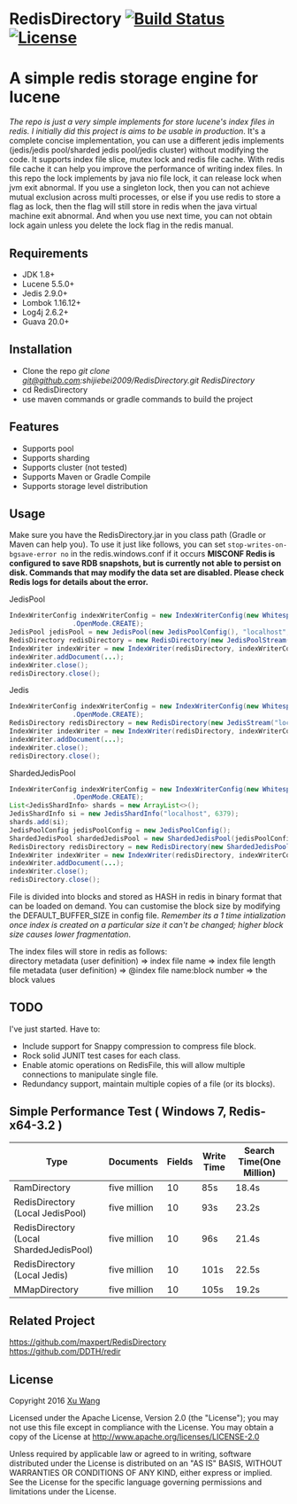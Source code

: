 RedisDirectory [![Build Status](https://api.travis-ci.org/shijiebei2009/RedisDirectory.svg?branch=master)](https://travis-ci.org/shijiebei2009/RedisDirectory)   [![License](https://img.shields.io/badge/license-Apache%202-4EB1BA.svg)](https://www.apache.org/licenses/LICENSE-2.0.html)
===========================================================================================================================================================================================================================================================================================
A simple redis storage engine for lucene
========================================

_The repo is just a very simple implements for store lucene's index files in redis. I initially did this project is aims to be usable in production_.
It's a complete concise implementation, you can use a different jedis implements (jedis/jedis pool/sharded jedis pool/jedis cluster) without modifying the code. It supports index file slice, mutex lock and redis file cache. With redis file cache it can help you improve the performance of writing index files. In this repo the lock implements by java nio file lock, it can release lock when jvm exit abnormal.
If you use a singleton lock, then you can not achieve mutual exclusion across multi processes, or else if you use redis to store a flag as lock, then the flag will still store in redis when the java virtual machine exit abnormal. And when you use next time, you can not obtain lock again unless you delete the lock flag in the redis manual.

Requirements
------------

* JDK 1.8+
* Lucene 5.5.0+
* Jedis 2.9.0+
* Lombok 1.16.12+
* Log4j 2.6.2+
* Guava 20.0+

Installation
------------

* Clone the repo _git clone git@github.com:shijiebei2009/RedisDirectory.git RedisDirectory_
* cd RedisDirectory
* use maven commands or gradle commands to build the project

Features
--------
* Supports pool
* Supports sharding
* Supports cluster (not tested)
* Supports Maven or Gradle Compile
* Supports storage level distribution

Usage
-----

Make sure you have the RedisDirectory.jar in you class path (Gradle or Maven can help you). To use it just like follows, you can set `stop-writes-on-bgsave-error no` in the redis.windows.conf if it occurs **MISCONF Redis is configured to save RDB snapshots, but is currently not able to persist on disk. Commands that may modify the data set are disabled. Please check Redis logs for details about the error.**

JedisPool

```java
IndexWriterConfig indexWriterConfig = new IndexWriterConfig(new WhitespaceAnalyzer()).setOpenMode(IndexWriterConfig
                .OpenMode.CREATE);
JedisPool jedisPool = new JedisPool(new JedisPoolConfig(), "localhost", 6379);
RedisDirectory redisDirectory = new RedisDirectory(new JedisPoolStream(jedisPool));
IndexWriter indexWriter = new IndexWriter(redisDirectory, indexWriterConfig);
indexWriter.addDocument(...);
indexWriter.close();
redisDirectory.close();
```

Jedis

```java
IndexWriterConfig indexWriterConfig = new IndexWriterConfig(new WhitespaceAnalyzer()).setOpenMode(IndexWriterConfig
                .OpenMode.CREATE);
RedisDirectory redisDirectory = new RedisDirectory(new JedisStream("localhost", 6379));
IndexWriter indexWriter = new IndexWriter(redisDirectory, indexWriterConfig);
indexWriter.addDocument(...);
indexWriter.close();
redisDirectory.close();
```

ShardedJedisPool

```java
IndexWriterConfig indexWriterConfig = new IndexWriterConfig(new WhitespaceAnalyzer()).setOpenMode(IndexWriterConfig
                .OpenMode.CREATE);
List<JedisShardInfo> shards = new ArrayList<>();
JedisShardInfo si = new JedisShardInfo("localhost", 6379);
shards.add(si);
JedisPoolConfig jedisPoolConfig = new JedisPoolConfig();
ShardedJedisPool shardedJedisPool = new ShardedJedisPool(jedisPoolConfig, shards);
RedisDirectory redisDirectory = new RedisDirectory(new ShardedJedisPoolStream(shardedJedisPool));
IndexWriter indexWriter = new IndexWriter(redisDirectory, indexWriterConfig);
indexWriter.addDocument(...);
indexWriter.close();
redisDirectory.close();
```

File is divided into blocks and stored as HASH in redis in binary format that can be loaded on demand. You can customise the block size by modifying the DEFAULT_BUFFER_SIZE in config file. *Remember its a 1 time intialization once index is created on a particular size it can't be changed; higher block size causes lower fragmentation*.

The index files will store in redis as follows:<br/>
directory metadata (user definition) => index file name => index file length<br/>
file metadata (user definition) => @index file name:block number => the block values

TODO
----

I've just started. Have to:

*   Include support for Snappy compression to compress file block.
*   Rock solid JUNIT test cases for each class.
*   Enable atomic operations on RedisFile, this will allow multiple connections to manipulate single file.
*   Redundancy support, maintain multiple copies of a file (or its blocks).

## Simple Performance Test ( Windows 7, Redis-x64-3.2 )
|Type|Documents|Fields|Write Time |Search Time(One Million)|
|---|---|---|---|---|
|RamDirectory|five million|10|85s|18.4s|
|RedisDirectory (Local JedisPool)|five million|10|93s|23.2s|
|RedisDirectory (Local ShardedJedisPool)|five million|10|96s|21.4s|
|RedisDirectory (Local Jedis)|five million|10|101s|22.5s|
|MMapDirectory|five million|10|105s|19.2s|

## Related Project
https://github.com/maxpert/RedisDirectory<br/>
https://github.com/DDTH/redir

## License

Copyright 2016 [Xu Wang](http://codepub.cn)

Licensed under the Apache License, Version 2.0 (the "License");
you may not use this file except in compliance with the License.
You may obtain a copy of the License at http://www.apache.org/licenses/LICENSE-2.0

Unless required by applicable law or agreed to in writing, software
distributed under the License is distributed on an "AS IS" BASIS,
WITHOUT WARRANTIES OR CONDITIONS OF ANY KIND, either express or implied.
See the License for the specific language governing permissions and
limitations under the License.